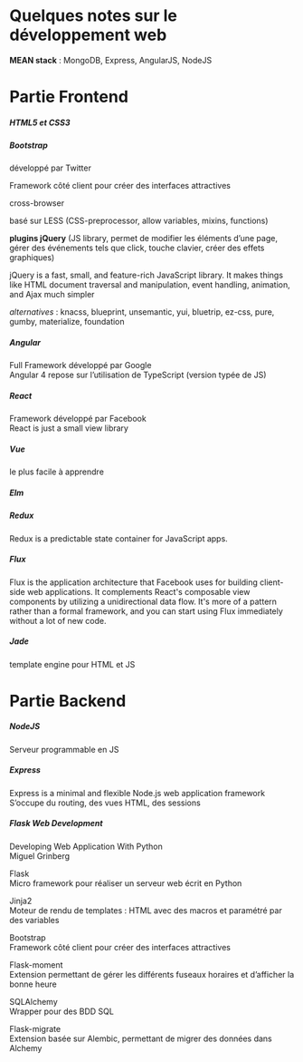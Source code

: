 # Quelques notes sur le développement web

**MEAN stack** : MongoDB, Express, AngularJS, NodeJS 


Partie Frontend
===============

##### HTML5 et CSS3

##### Bootstrap
développé par Twitter

Framework côté client pour créer des interfaces attractives

cross-browser

basé sur LESS (CSS-preprocessor, allow variables, mixins, functions)

**plugins jQuery** (JS library, permet de modifier les éléments d’une page, gérer des événements tels que click, touche clavier, créer des effets graphiques)

jQuery is a fast, small, and feature-rich JavaScript library. It makes things like HTML document traversal and manipulation, event handling, animation, and Ajax much simpler 

*alternatives* : knacss, blueprint, unsemantic, yui, bluetrip, ez-css, pure, gumby, materialize, foundation

##### Angular
Full Framework développé par Google  
Angular 4 repose sur l’utilisation de TypeScript (version typée de JS)

##### React
Framework développé par Facebook  
React is just a small view library 

##### Vue
le plus facile à apprendre

##### Elm

##### Redux
Redux is a predictable state container for JavaScript apps.

##### Flux
Flux is the application architecture that Facebook uses for building client-side web applications. It complements React's composable view components by utilizing a unidirectional data flow. It's more of a pattern rather than a formal framework, and you can start using Flux immediately without a lot of new code.

##### Jade
template engine pour HTML et JS


Partie Backend
==============

##### NodeJS
Serveur programmable en JS

##### Express
Express is a minimal and flexible Node.js web application framework  
S’occupe du routing, des vues HTML, des sessions

##### Flask Web Development
Developing Web Application With Python  
Miguel Grinberg

Flask  
Micro framework pour réaliser un serveur web écrit en Python

Jinja2  
Moteur de rendu de templates : HTML avec des macros et paramétré par des variables

Bootstrap  
Framework côté client pour créer des interfaces attractives

Flask-moment  
Extension permettant de gérer les différents fuseaux horaires et d’afficher la bonne heure

SQLAlchemy  
Wrapper pour des BDD SQL

Flask-migrate  
Extension basée sur Alembic, permettant de migrer des données dans Alchemy
